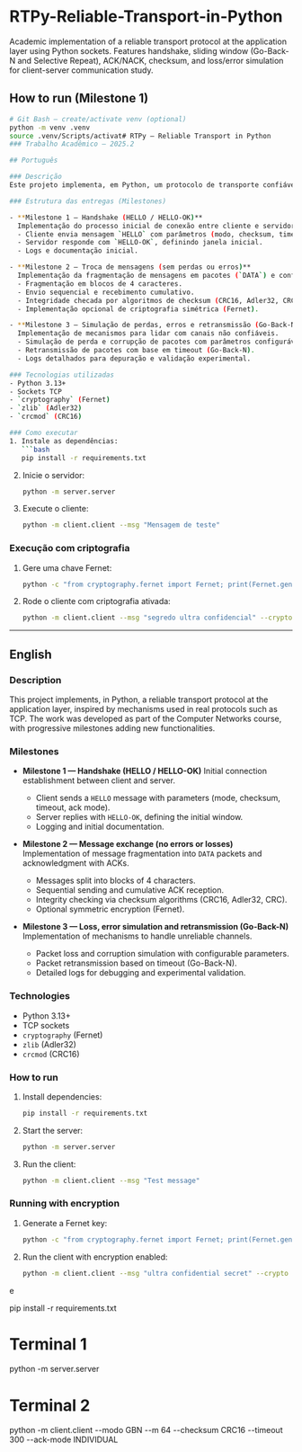 # RTPy-Reliable-Transport-in-Python
Academic implementation of a reliable transport protocol at the application layer using Python sockets. Features handshake, sliding window (Go-Back-N and Selective Repeat), ACK/NACK, checksum, and loss/error simulation for client-server communication study.

## How to run (Milestone 1)
```bash
# Git Bash — create/activate venv (optional)
python -m venv .venv
source .venv/Scripts/activat# RTPy – Reliable Transport in Python
### Trabalho Acadêmico – 2025.2

## Português

### Descrição
Este projeto implementa, em Python, um protocolo de transporte confiável em nível de aplicação, inspirado em técnicas utilizadas em protocolos reais como TCP. O trabalho foi desenvolvido como parte da disciplina de Redes de Computadores, com entregas progressivas (**milestones**) que adicionam novas funcionalidades.

### Estrutura das entregas (Milestones)

- **Milestone 1 — Handshake (HELLO / HELLO-OK)**
  Implementação do processo inicial de conexão entre cliente e servidor.
  - Cliente envia mensagem `HELLO` com parâmetros (modo, checksum, timeout, ack mode).
  - Servidor responde com `HELLO-OK`, definindo janela inicial.
  - Logs e documentação inicial.

- **Milestone 2 — Troca de mensagens (sem perdas ou erros)**
  Implementação da fragmentação de mensagens em pacotes (`DATA`) e confirmação por ACKs.
  - Fragmentação em blocos de 4 caracteres.
  - Envio sequencial e recebimento cumulativo.
  - Integridade checada por algoritmos de checksum (CRC16, Adler32, CRC).
  - Implementação opcional de criptografia simétrica (Fernet).

- **Milestone 3 — Simulação de perdas, erros e retransmissão (Go-Back-N)**
  Implementação de mecanismos para lidar com canais não confiáveis.
  - Simulação de perda e corrupção de pacotes com parâmetros configuráveis.
  - Retransmissão de pacotes com base em timeout (Go-Back-N).
  - Logs detalhados para depuração e validação experimental.

### Tecnologias utilizadas
- Python 3.13+
- Sockets TCP
- `cryptography` (Fernet)
- `zlib` (Adler32)
- `crcmod` (CRC16)

### Como executar
1. Instale as dependências:
   ```bash
   pip install -r requirements.txt
   ```
2. Inicie o servidor:
   ```bash
   python -m server.server
   ```
3. Execute o cliente:
   ```bash
   python -m client.client --msg "Mensagem de teste"
   ```

### Execução com criptografia
1. Gere uma chave Fernet:
   ```bash
   python -c "from cryptography.fernet import Fernet; print(Fernet.generate_key().decode())"
   ```
2. Rode o cliente com criptografia ativada:
   ```bash
   python -m client.client --msg "segredo ultra confidencial" --crypto ON --key <sua_chave>
   ```

---

## English

### Description
This project implements, in Python, a reliable transport protocol at the application layer, inspired by mechanisms used in real protocols such as TCP. The work was developed as part of the Computer Networks course, with progressive milestones adding new functionalities.

### Milestones

- **Milestone 1 — Handshake (HELLO / HELLO-OK)**
  Initial connection establishment between client and server.
  - Client sends a `HELLO` message with parameters (mode, checksum, timeout, ack mode).
  - Server replies with `HELLO-OK`, defining the initial window.
  - Logging and initial documentation.

- **Milestone 2 — Message exchange (no errors or losses)**
  Implementation of message fragmentation into `DATA` packets and acknowledgment with ACKs.
  - Messages split into blocks of 4 characters.
  - Sequential sending and cumulative ACK reception.
  - Integrity checking via checksum algorithms (CRC16, Adler32, CRC).
  - Optional symmetric encryption (Fernet).

- **Milestone 3 — Loss, error simulation and retransmission (Go-Back-N)**
  Implementation of mechanisms to handle unreliable channels.
  - Packet loss and corruption simulation with configurable parameters.
  - Packet retransmission based on timeout (Go-Back-N).
  - Detailed logs for debugging and experimental validation.

### Technologies
- Python 3.13+
- TCP sockets
- `cryptography` (Fernet)
- `zlib` (Adler32)
- `crcmod` (CRC16)

### How to run
1. Install dependencies:
   ```bash
   pip install -r requirements.txt
   ```
2. Start the server:
   ```bash
   python -m server.server
   ```
3. Run the client:
   ```bash
   python -m client.client --msg "Test message"
   ```

### Running with encryption
1. Generate a Fernet key:
   ```bash
   python -c "from cryptography.fernet import Fernet; print(Fernet.generate_key().decode())"
   ```
2. Run the client with encryption enabled:
   ```bash
   python -m client.client --msg "ultra confidential secret" --crypto ON --key <your_key>
   ```
e

pip install -r requirements.txt

# Terminal 1
 python -m server.server

# Terminal 2
python -m client.client --modo GBN --m 64 --checksum CRC16 --timeout 300 --ack-mode INDIVIDUAL

